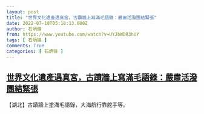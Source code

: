 ```yaml
---
layout: post
title: "世界文化遺產遇真宮，古蹟牆上寫滿毛語錄：嚴肅活潑團結緊張"
date: 2022-07-18T05:18:13.000Z
author: 石炳鋒
from: https://www.youtube.com/watch?v=UYJbWDR3hUY
tags: [ 石炳锋 ]
comments: True
categories: [ 石炳锋 ]
---
```

<!--1658121493000-->
[世界文化遺產遇真宮，古蹟牆上寫滿毛語錄：嚴肅活潑團結緊張](https://www.youtube.com/watch?v=UYJbWDR3hUY)
------

<div>
【湖北】古蹟牆上塗滿毛語錄，大海航行靠舵手等。
</div>
